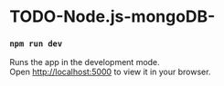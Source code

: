 # TODO-Node.js-mongoDB-

### `npm run dev`

Runs the app in the development mode.\
Open [http://localhost:5000](http://localhost:5000) to view it in your browser.
